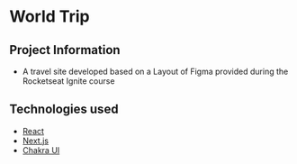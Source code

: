 # World Trip

## Project Information
* A travel site developed based on a Layout of Figma provided during the Rocketseat Ignite course 

## Technologies used 

* [React](https://pt-br.reactjs.org/E)
* [Next.js](https://nextjs.org/)
* [Chakra UI](https://chakra-ui.com/)